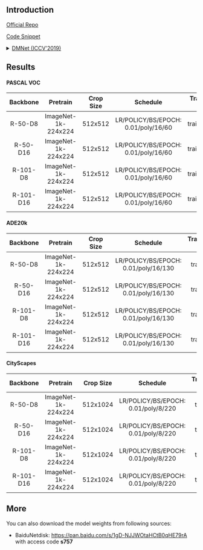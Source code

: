 ## Introduction

<a href="https://github.com/Junjun2016/DMNet">Official Repo</a>

<a href="https://github.com/SegmentationBLWX/sssegmentation/blob/main/ssseg/modules/models/segmentors/dmnet/dmnet.py">Code Snippet</a>

<details>
<summary align="left"><a href="https://openaccess.thecvf.com/content_ICCV_2019/papers/He_Dynamic_Multi-Scale_Filters_for_Semantic_Segmentation_ICCV_2019_paper.pdf">DMNet (ICCV'2019)</a></summary>

```latex
@InProceedings{He_2019_ICCV,
    author = {He, Junjun and Deng, Zhongying and Qiao, Yu},
    title = {Dynamic Multi-Scale Filters for Semantic Segmentation},
    booktitle = {Proceedings of the IEEE/CVF International Conference on Computer Vision (ICCV)},
    month = {October},
    year = {2019}
}
```

</details>


## Results

#### PASCAL VOC

| Backbone  | Pretrain               | Crop Size  | Schedule                             | Train/Eval Set  | mIoU   | Download                                                                                                                                                                                                                                                                                                                                                                     |
| :-:       | :-:                    | :-:        | :-:                                  | :-:             | :-:    | :-:                                                                                                                                                                                                                                                                                                                                                                          |
| R-50-D8   | ImageNet-1k-224x224    | 512x512    | LR/POLICY/BS/EPOCH: 0.01/poly/16/60  | trainaug/val    | 77.38% | [cfg](https://raw.githubusercontent.com/SegmentationBLWX/sssegmentation/main/ssseg/configs/dmnet/dmnet_resnet50os8_voc.py) &#124; [model](https://github.com/SegmentationBLWX/modelstore/releases/download/ssseg_dmnet/dmnet_resnet50os8_voc.pth) &#124; [log](https://github.com/SegmentationBLWX/modelstore/releases/download/ssseg_dmnet/dmnet_resnet50os8_voc.log)       |
| R-50-D16  | ImageNet-1k-224x224    | 512x512    | LR/POLICY/BS/EPOCH: 0.01/poly/16/60  | trainaug/val    | 76.70% | [cfg](https://raw.githubusercontent.com/SegmentationBLWX/sssegmentation/main/ssseg/configs/dmnet/dmnet_resnet50os16_voc.py) &#124; [model](https://github.com/SegmentationBLWX/modelstore/releases/download/ssseg_dmnet/dmnet_resnet50os16_voc.pth) &#124; [log](https://github.com/SegmentationBLWX/modelstore/releases/download/ssseg_dmnet/dmnet_resnet50os16_voc.log)    |
| R-101-D8  | ImageNet-1k-224x224    | 512x512    | LR/POLICY/BS/EPOCH: 0.01/poly/16/60  | trainaug/val    | 79.15% | [cfg](https://raw.githubusercontent.com/SegmentationBLWX/sssegmentation/main/ssseg/configs/dmnet/dmnet_resnet101os8_voc.py) &#124; [model](https://github.com/SegmentationBLWX/modelstore/releases/download/ssseg_dmnet/dmnet_resnet101os8_voc.pth) &#124; [log](https://github.com/SegmentationBLWX/modelstore/releases/download/ssseg_dmnet/dmnet_resnet101os8_voc.log)    |
| R-101-D16 | ImageNet-1k-224x224    | 512x512    | LR/POLICY/BS/EPOCH: 0.01/poly/16/60  | trainaug/val    | 77.76% | [cfg](https://raw.githubusercontent.com/SegmentationBLWX/sssegmentation/main/ssseg/configs/dmnet/dmnet_resnet101os16_voc.py) &#124; [model](https://github.com/SegmentationBLWX/modelstore/releases/download/ssseg_dmnet/dmnet_resnet101os16_voc.pth) &#124; [log](https://github.com/SegmentationBLWX/modelstore/releases/download/ssseg_dmnet/dmnet_resnet101os16_voc.log) |

#### ADE20k

| Backbone  | Pretrain               | Crop Size  | Schedule                             | Train/Eval Set  | mIoU   | Download                                                                                                                                                                                                                                                                                                                                                                              |
| :-:       | :-:                    | :-:        | :-:                                  | :-:             | :-:    | :-:                                                                                                                                                                                                                                                                                                                                                                                   |
| R-50-D8   | ImageNet-1k-224x224    | 512x512    | LR/POLICY/BS/EPOCH: 0.01/poly/16/130 | train/val       | 43.54% | [cfg](https://raw.githubusercontent.com/SegmentationBLWX/sssegmentation/main/ssseg/configs/dmnet/dmnet_resnet50os8_ade20k.py) &#124; [model](https://github.com/SegmentationBLWX/modelstore/releases/download/ssseg_dmnet/dmnet_resnet50os8_ade20k.pth) &#124; [log](https://github.com/SegmentationBLWX/modelstore/releases/download/ssseg_dmnet/dmnet_resnet50os8_ade20k.log)       |
| R-50-D16  | ImageNet-1k-224x224    | 512x512    | LR/POLICY/BS/EPOCH: 0.01/poly/16/130 | train/val       | 41.43% | [cfg](https://raw.githubusercontent.com/SegmentationBLWX/sssegmentation/main/ssseg/configs/dmnet/dmnet_resnet50os16_ade20k.py) &#124; [model](https://github.com/SegmentationBLWX/modelstore/releases/download/ssseg_dmnet/dmnet_resnet50os16_ade20k.pth) &#124; [log](https://github.com/SegmentationBLWX/modelstore/releases/download/ssseg_dmnet/dmnet_resnet50os16_ade20k.log)    |
| R-101-D8  | ImageNet-1k-224x224    | 512x512    | LR/POLICY/BS/EPOCH: 0.01/poly/16/130 | train/val       | 45.53% | [cfg](https://raw.githubusercontent.com/SegmentationBLWX/sssegmentation/main/ssseg/configs/dmnet/dmnet_resnet101os8_ade20k.py) &#124; [model](https://github.com/SegmentationBLWX/modelstore/releases/download/ssseg_dmnet/dmnet_resnet101os8_ade20k.pth) &#124; [log](https://github.com/SegmentationBLWX/modelstore/releases/download/ssseg_dmnet/dmnet_resnet101os8_ade20k.log)    |
| R-101-D16 | ImageNet-1k-224x224    | 512x512    | LR/POLICY/BS/EPOCH: 0.01/poly/16/130 | train/val       | 43.53% | [cfg](https://raw.githubusercontent.com/SegmentationBLWX/sssegmentation/main/ssseg/configs/dmnet/dmnet_resnet101os16_ade20k.py) &#124; [model](https://github.com/SegmentationBLWX/modelstore/releases/download/ssseg_dmnet/dmnet_resnet101os16_ade20k.pth) &#124; [log](https://github.com/SegmentationBLWX/modelstore/releases/download/ssseg_dmnet/dmnet_resnet101os16_ade20k.log) |

#### CityScapes

| Backbone  | Pretrain               | Crop Size  | Schedule                             | Train/Eval Set  | mIoU   | Download                                                                                                                                                                                                                                                                                                                                                                                          |
| :-:       | :-:                    | :-:        | :-:                                  | :-:             | :-:    | :-:                                                                                                                                                                                                                                                                                                                                                                                               |
| R-50-D8   | ImageNet-1k-224x224    | 512x1024   | LR/POLICY/BS/EPOCH: 0.01/poly/8/220  | train/val       | 79.17% | [cfg](https://raw.githubusercontent.com/SegmentationBLWX/sssegmentation/main/ssseg/configs/dmnet/dmnet_resnet50os8_cityscapes.py) &#124; [model](https://github.com/SegmentationBLWX/modelstore/releases/download/ssseg_dmnet/dmnet_resnet50os8_cityscapes.pth) &#124; [log](https://github.com/SegmentationBLWX/modelstore/releases/download/ssseg_dmnet/dmnet_resnet50os8_cityscapes.log)       |
| R-50-D16  | ImageNet-1k-224x224    | 512x1024   | LR/POLICY/BS/EPOCH: 0.01/poly/8/220  | train/val       | 76.43% | [cfg](https://raw.githubusercontent.com/SegmentationBLWX/sssegmentation/main/ssseg/configs/dmnet/dmnet_resnet50os16_cityscapes.py) &#124; [model](https://github.com/SegmentationBLWX/modelstore/releases/download/ssseg_dmnet/dmnet_resnet50os16_cityscapes.pth) &#124; [log](https://github.com/SegmentationBLWX/modelstore/releases/download/ssseg_dmnet/dmnet_resnet50os16_cityscapes.log)    |
| R-101-D8  | ImageNet-1k-224x224    | 512x1024   | LR/POLICY/BS/EPOCH: 0.01/poly/8/220  | train/val       | 79.90% | [cfg](https://raw.githubusercontent.com/SegmentationBLWX/sssegmentation/main/ssseg/configs/dmnet/dmnet_resnet101os8_cityscapes.py) &#124; [model](https://github.com/SegmentationBLWX/modelstore/releases/download/ssseg_dmnet/dmnet_resnet101os8_cityscapes.pth) &#124; [log](https://github.com/SegmentationBLWX/modelstore/releases/download/ssseg_dmnet/dmnet_resnet101os8_cityscapes.log)    |
| R-101-D16 | ImageNet-1k-224x224    | 512x1024   | LR/POLICY/BS/EPOCH: 0.01/poly/8/220  | train/val       | 78.09% | [cfg](https://raw.githubusercontent.com/SegmentationBLWX/sssegmentation/main/ssseg/configs/dmnet/dmnet_resnet101os16_cityscapes.py) &#124; [model](https://github.com/SegmentationBLWX/modelstore/releases/download/ssseg_dmnet/dmnet_resnet101os16_cityscapes.pth) &#124; [log](https://github.com/SegmentationBLWX/modelstore/releases/download/ssseg_dmnet/dmnet_resnet101os16_cityscapes.log) |


## More

You can also download the model weights from following sources:

- BaiduNetdisk: https://pan.baidu.com/s/1gD-NJJWOtaHCtB0qHE79rA with access code **s757**